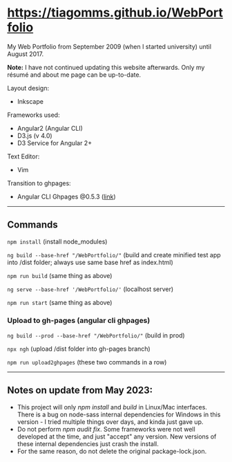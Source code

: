 # https://tiagomms.github.io/WebPortfolio
My Web Portfolio from September 2009 (when I started university) until August 2017.

**Note:** I have not continued updating this website afterwards. Only my résumé and about me page can be up-to-date.

Layout design:
- Inkscape

Frameworks used:
- Angular2 (Angular CLI)
- D3.js (v 4.0)
- D3 Service for Angular 2+

Text Editor:
- Vim

Transition to ghpages:
- Angular CLI Ghpages @0.5.3 ([link](https://www.npmjs.com/package/angular-cli-ghpages/v/0.5.3))

---
## Commands
`npm install` (install node_modules)

`ng build --base-href "/WebPortfolio/"` (build and create minified test app into /dist folder; always use same base href as index.html)

`npm run build` (same thing as above)

`ng serve --base-href '/WebPortfolio/'` (localhost server)

`npm run start` (same thing as above)

### Upload to gh-pages (angular cli ghpages)
`ng build --prod --base-href "/WebPortfolio/"` (build in prod)

`npx ngh` (upload /dist folder into gh-pages branch)

`npm run upload2ghpages` (these two commands in a row)

---
## Notes on update from May 2023:
- This project will only *npm install* and *build* in Linux/Mac interfaces. There is a bug on node-sass internal dependencies for Windows in this version - I tried multiple things over days, and kinda just gave up.
- Do not perform *npm audit fix*. Some frameworks were not well developed at the time, and just "accept" any version. New versions of these internal dependencies just crash the install.
- For the same reason, do not delete the original package-lock.json.
